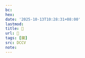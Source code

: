 ```yaml
---
bc:
hex:
date: '2025-10-13T10:28:31+08:00'
lastmod:
title: 􄯸
url: 􄯸
tags: [臈]
src: DCCV
note:
---
```

